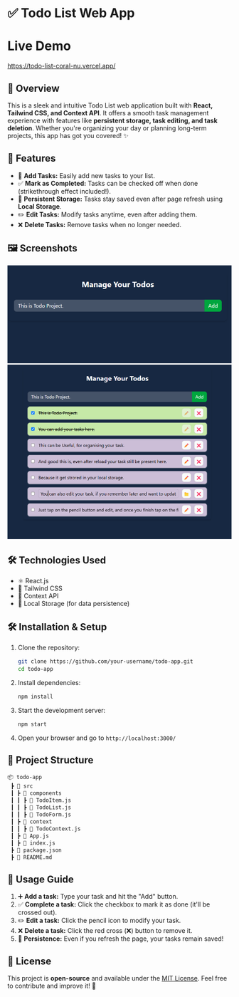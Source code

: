 # ✅ Todo List Web App

# Live Demo 
https://todo-list-coral-nu.vercel.app/

## 🚀 Overview
This is a sleek and intuitive Todo List web application built with **React, Tailwind CSS, and Context API**. It offers a smooth task management experience with features like **persistent storage, task editing, and task deletion**. Whether you're organizing your day or planning long-term projects, this app has got you covered! ✨

## 🌟 Features
- 📝 **Add Tasks:** Easily add new tasks to your list.
- ✅ **Mark as Completed:** Tasks can be checked off when done (strikethrough effect included!).
- 💾 **Persistent Storage:** Tasks stay saved even after page refresh using **Local Storage**.
- ✏️ **Edit Tasks:** Modify tasks anytime, even after adding them.
- ❌ **Delete Tasks:** Remove tasks when no longer needed.

## 🖼️ Screenshots
![Todo List UI](./public/1.png)
![Todo List UI](./public/2.png)

## 🛠️ Technologies Used
- ⚛️ React.js
- 🎨 Tailwind CSS
- 🔄 Context API
- 💾 Local Storage (for data persistence)

## 🛠️ Installation & Setup
1. Clone the repository:
   ```bash
   git clone https://github.com/your-username/todo-app.git
   cd todo-app
   ```
2. Install dependencies:
   ```bash
   npm install
   ```
3. Start the development server:
   ```bash
   npm start
   ```
4. Open your browser and go to `http://localhost:3000/`

## 📂 Project Structure
```
📦 todo-app
 ┣ 📂 src
 ┃ ┣ 📂 components
 ┃ ┃ ┣ 📜 TodoItem.js
 ┃ ┃ ┣ 📜 TodoList.js
 ┃ ┃ ┣ 📜 TodoForm.js
 ┃ ┣ 📂 context
 ┃ ┃ ┣ 📜 TodoContext.js
 ┃ ┣ 📜 App.js
 ┃ ┣ 📜 index.js
 ┣ 📜 package.json
 ┣ 📜 README.md
```

## 🎯 Usage Guide
1. ➕ **Add a task:** Type your task and hit the "Add" button.
2. ✅ **Complete a task:** Click the checkbox to mark it as done (it'll be crossed out).
3. ✏️ **Edit a task:** Click the pencil icon to modify your task.
4. ❌ **Delete a task:** Click the red cross (❌) button to remove it.
5. 🔄 **Persistence:** Even if you refresh the page, your tasks remain saved!


## 📜 License
This project is **open-source** and available under the [MIT License](LICENSE). Feel free to contribute and improve it! 🚀

